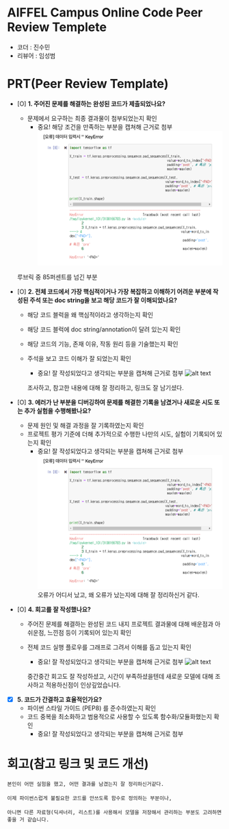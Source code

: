 # AIFFEL Campus Online Code Peer Review Templete
- 코더 : 진수민
- 리뷰어 : 임성범


# PRT(Peer Review Template)
- [O]  **1. 주어진 문제를 해결하는 완성된 코드가 제출되었나요?**
    - 문제에서 요구하는 최종 결과물이 첨부되었는지 확인
        - 중요! 해당 조건을 만족하는 부분을 캡쳐해 근거로 첨부
    ![jpg text](<스크린샷 2024-09-19 17.25.52.png>)

    루브릭 중 85퍼센트를 넘긴 부분

- [O]  **2. 전체 코드에서 가장 핵심적이거나 가장 복잡하고 이해하기 어려운 부분에 작성된 주석 또는 doc string을 보고 해당 코드가 잘 이해되었나요?**
    - 해당 코드 블럭을 왜 핵심적이라고 생각하는지 확인
    - 해당 코드 블럭에 doc string/annotation이 달려 있는지 확인
    - 해당 코드의 기능, 존재 이유, 작동 원리 등을 기술했는지 확인
    - 주석을 보고 코드 이해가 잘 되었는지 확인
        - 중요! 잘 작성되었다고 생각되는 부분을 캡쳐해 근거로 첨부
        ![alt text](<스크린샷 2024-09-19 17.30.38.png>)

        조사하고, 참고한 내용에 대해 잘 정리하고, 링크도 잘 남기셨다.

- [O]  **3. 에러가 난 부분을 디버깅하여 문제를 해결한 기록을 남겼거나 새로운 시도 또는 추가 실험을 수행해봤나요?**
    - 문제 원인 및 해결 과정을 잘 기록하였는지 확인
    - 프로젝트 평가 기준에 더해 추가적으로 수행한 나만의 시도, 
    실험이 기록되어 있는지 확인
        - 중요! 잘 작성되었다고 생각되는 부분을 캡쳐해 근거로 첨부
        ![alt text](<스크린샷 2024-09-19 17.25.52.png>)
        오류가 어디서 났고, 왜 오류가 났는지에 대해 잘 정리하신거 같다.

- [O]  **4. 회고를 잘 작성했나요?**
    - 주어진 문제를 해결하는 완성된 코드 내지 프로젝트 결과물에 대해
    배운점과 아쉬운점, 느낀점 등이 기록되어 있는지 확인
    - 전체 코드 실행 플로우를 그래프로 그려서 이해를 돕고 있는지 확인
        - 중요! 잘 작성되었다고 생각되는 부분을 캡쳐해 근거로 첨부
        ![alt text](<스크린샷 2024-09-19 17.26.33.png>)

        중간중간 회고도 잘 작성하셨고, 시간이 부족하셨을텐데 새로운 모델에 대해 조사하고 적용하신점이 인상깊었습니다.

- [X]  **5. 코드가 간결하고 효율적인가요?**
    - 파이썬 스타일 가이드 (PEP8) 를 준수하였는지 확인
    - 코드 중복을 최소화하고 범용적으로 사용할 수 있도록 함수화/모듈화했는지 확인
        - 중요! 잘 작성되었다고 생각되는 부분을 캡쳐해 근거로 첨부


# 회고(참고 링크 및 코드 개선)
```
본인이 어떤 실험을 했고, 어떤 결과를 남겼는지 잘 정리하신거같다.

이제 파이썬스럽게 불필요한 코드를 안쓰도록 함수로 정의하는 부분이나, 

아니면 다른 자료형(딕셔너리, 리스트)를 사용해서 모델을 저장해서 관리하는 부분도 고려하면 좋을 거 같습니다.
```
